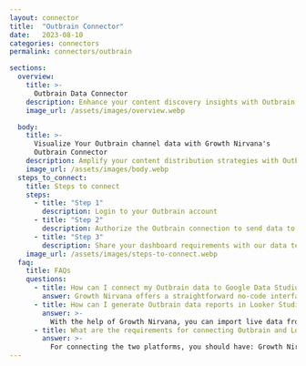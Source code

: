 ```yaml
---
layout: connector
title:  "Outbrain Connector"
date:   2023-08-10
categories: connectors
permalink: connectors/outbrain

sections:
  overview:
    title: >-
      Outbrain Data Connector
    description: Enhance your content discovery insights with Outbrain integration. Seamlessly merge content engagement data from Outbrain with Looker Studio's analytical capabilities, unlocking insights that shape content distribution strategies, audience engagement, and operational excellence.
    image_url: /assets/images/overview.webp

  body:
    title: >-
      Visualize Your Outbrain channel data with Growth Nirvana's
      Outbrain Connector
    description: Amplify your content distribution strategies with Outbrain insights integrated into Looker Studio.
    image_url: /assets/images/body.webp
  steps_to_connect:
    title: Steps to connect
    steps:
      - title: "Step 1"
        description: Login to your Outbrain account
      - title: "Step 2"
        description: Authorize the Outbrain connection to send data to Growth Nirvana
      - title: "Step 3"
        description: Share your dashboard requirements with our data team. We will build the report for you.
    image_url: /assets/images/steps-to-connect.webp
  faq:
    title: FAQs
    questions:
      - title: How can I connect my Outbrain data to Google Data Studio/Looker Studio?
        answer: Growth Nirvana offers a straightforward no-code interface to connect to Outbrain data sources.
      - title: How can I generate Outbrain data reports in Looker Studio?
        answer: >-
          With the help of Growth Nirvana, you can import live data from Outbrain into Looker Studio. These data can be viewed in charts, tables, and dashboards to generate branded reports that can be shared instantly.
      - title: What are the requirements for connecting Outbrain and Looker Studio?
        answer: >-
          For connecting the two platforms, you should have: Growth Nirvana Account and Outbrain Ads Account
---
```

